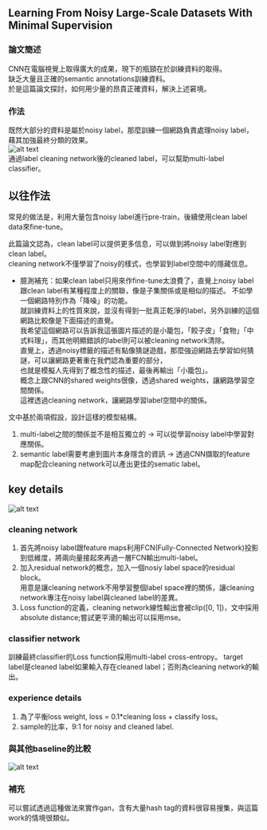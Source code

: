 
## Learning From Noisy Large-Scale Datasets With Minimal Supervision 


### 論文簡述

CNN在電腦視覺上取得廣大的成果，現下的瓶頸在於訓練資料的取得。</br>
缺乏大量且正確的semantic annotations訓練資料。</br>
於是這篇論文探討，如何用少量的昂貴正確資料，解決上述窘境。

### 作法

既然大部分的資料是屬於noisy label，那麼訓練一個網路負責處理noisy label，藉其加強最終分類的效果。</br>
![alt text](https://github.com/k123321141/paper_notes/blob/master/assignment_1/Lecture_03/img1.png "Figure 2. High-level overview of our approach. Noisy input la- bels are cleaned and then used as targets for the final classifier. The label cleaning network and the multi-label classifier are jointly trained and share visual features from a deep convnet. The clean- ing network is supervised by the small set of clean annotations (not shown) while the final classifier utilizes both the clean data and the much larger noisy data.")</br>
通過label cleaning network後的cleaned label，可以幫助multi-label classifier。

## 以往作法

常見的做法是，利用大量包含noisy label進行pre-train，後續使用clean label data來fine-tune。

此篇論文認為，clean label可以提供更多信息，可以做到將noisy label對應到clean label。</br>
cleaning network不僅學習了noisy的樣式，也學習到label空間中的隱藏信息。

* 臆測補充：如果clean label只用來作fine-tune太浪費了，直覺上noisy label跟clean label有某種程度上的關聯，像是子集關係或是相似的描述。
不如學一個網路特別作為「降噪」的功能。</br>
就訓練資料上的性質來說，並沒有得到一批真正乾淨的label，另外訓練的這個網路比較像是下面描述的直覺。</br>
我希望這個網路可以告訴我這張圖片描述的是小籠包，「餃子皮」「食物」「中式料理」，而其他明顯錯誤的label則可以被cleaning network清除。</br>
直覺上，透過noisy標籤的描述有點像猜謎遊戲，那麼強迫網路去學習如何猜謎，可以讓網路更著重在我們認為重要的部分，</br>也就是模擬人先得到了概念性的描述，最後再輸出「小籠包」。</br>
概念上跟CNN的shared weights很像，透過shared weights，讓網路學習空間關係。</br>
這裡透過cleaning network，讓網路學習label空間中的關係。

文中基於兩項假設，設計這樣的模型結構。</br>
1.  multi-label之間的關係並不是相互獨立的 -> 可以從學習noisy label中學習對應關係。</br>
2.  semantic label需要考慮到圖片本身隱含的資訊 -> 透過CNN擷取的feature map配合cleaning network可以產出更佳的sematic label。</br>

## key details

![alt text](https://github.com/k123321141/paper_notes/blob/master/assignment_1/Lecture_03/img2_.png "Figure3. Overviewofourapproachtotrainanimageclassifierfromaverylargesetoftrainingsampleswithnoisylabels(orange)anda small set of samples which additionally have human verification (green). The model contains a label cleaning network that learns to map noisy labels to clean labels, conditioned on visual features from an Inception V3 ConvNet. The label cleaning network is supervised by the human verified labels and follows a residual architecture so that it only needs to learn the difference between the noisy and clean labels. The image classifier shares the same visual features and learns to directly predict clean labels supervised by either (a) the output of the label cleaning network or (b) the human rated labels, if available.")

### cleaning network

1.  首先將noisy label跟feature maps利用FCN(Fully-Connected Network)投影到低維度，將兩向量接起來再過一層FCN輸出multi-label。</br>
2.  加入residual network的概念，加入一個nosiy label space的residual block。</br>用意是讓cleaning network不用學習整個label space裡的關係，讓cleaning network專注在noisy label與cleaned label的差異。</br>
3.  Loss function的定義，cleaning network線性輸出會被clip([0, 1])，文中採用absolute distance;嘗試更平滑的輸出可以採用mse。

### classifier network

訓練最終classifier的Loss function採用multi-label cross-entropy。
target label是cleaned label如果輸入存在cleaned label；否則為cleaning network的輸出。

### experience details

1.  為了平衡loss weight, loss = 0.1\*cleaning loss + classify loss。</br>
2.  sample的比率，9:1 for noisy and cleaned label.</br>

### 與其他baseline的比較

![alt text](https://github.com/k123321141/paper_notes/blob/master/assignment_1/Lecture_03/img3_.png "")

### 補充

可以嘗試透過這種做法來實作gan，含有大量hash tag的資料很容易搜集，與這篇work的情境很類似。</br>

